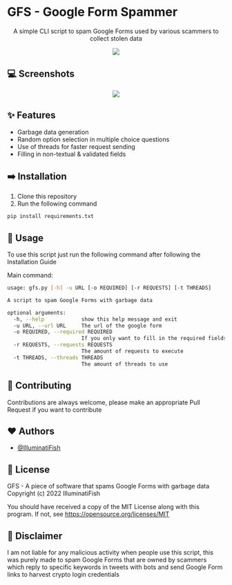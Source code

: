 # GFS - Google Form Spammer
<p align="center">A simple CLI script to spam Google Forms used by various scammers to collect stolen data</p>


<p align="center">
  <a href="https://opensource.org/licenses/MIT"><img src="https://img.shields.io/badge/License-MIT-yellow.svg"></a>
</p>


## 💻 Screenshots

<p align="center">
  <a href="https://i.ibb.co/JrQwbqX/demo.png"><img src="https://i.ibb.co/JrQwbqX/demo.png"></a>
</p>


## ✨ Features

- Garbage data generation
- Random option selection in multiple choice questions
- Use of threads for faster request sending
- Filling in non-textual & validated fields


## ➡️ Installation

1. Clone this repository
2. Run the following command

```bash
pip install requirements.txt  
```


## 🚩 Usage

To use this script just run the following command after following the Installation Guide

Main command:
```bash
usage: gfs.py [-h] -u URL [-o REQUIRED] [-r REQUESTS] [-t THREADS]

A script to spam Google Forms with garbage data

optional arguments:
  -h, --help            show this help message and exit
  -u URL, --url URL     The url of the google form
  -o REQUIRED, --required REQUIRED
                        If you only want to fill in the required fields
  -r REQUESTS, --requests REQUESTS
                        The amount of requests to execute
  -t THREADS, --threads THREADS
                        The amount of threads to use
```

## 🎉 Contributing

Contributions are always welcome, please make an appropriate Pull Request if you want to contribute


## ❤️ Authors

- [@IlluminatiFish](https://www.github.com/illuminatifish)


## 📝 License

GFS - A piece of software that spams Google Forms with garbage data Copyright (c) 2022 IlluminatiFish

You should have received a copy of the MIT License along with this program. If not, see https://opensource.org/licenses/MIT


## 🏴 Disclaimer 

I am not liable for any malicious activity when people use this script, this was purely made to spam Google Forms that are owned by scammers which reply to specific keywords in tweets with bots and send Google Form links to harvest crypto login credentials
